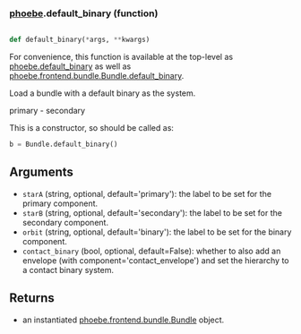 ### [phoebe](phoebe.md).default_binary (function)


```py

def default_binary(*args, **kwargs)

```



For convenience, this function is available at the top-level as
[phoebe.default_binary](phoebe.default_binary.md) as well as
[phoebe.frontend.bundle.Bundle.default_binary](phoebe.frontend.bundle.Bundle.default_binary.md).

Load a bundle with a default binary as the system.

primary - secondary

This is a constructor, so should be called as:

```py
b = Bundle.default_binary()
```

Arguments
-----------
* `starA` (string, optional, default='primary'): the label to be set for
    the primary component.
* `starB` (string, optional, default='secondary'): the label to be set for
    the secondary component.
* `orbit` (string, optional, default='binary'): the label to be set for
    the binary component.
* `contact_binary` (bool, optional, default=False): whether to also
    add an envelope (with component='contact_envelope') and set the
    hierarchy to a contact binary system.

Returns
-----------
* an instantiated [phoebe.frontend.bundle.Bundle](phoebe.frontend.bundle.Bundle.md) object.

